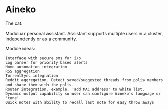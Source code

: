 Aineko
======

The cat.

Moduluar personal assistant. Assistant supports multiple users in a cluster, independently or as a community.

Module ideas:

    Interface with secure sms for i/o
    Log parser for priority based alerts
    Home automation integration
    RSS aggregation
    TorrentSync integration
    Reddit aggregation. Detect saved/suggested threads from polis members and share them with the polis.
    Router integration. example, 'add MAC address' to white list.
    Dynamic output capability so user can configure Aineko's language or 'tone'
    Quick notes with ability to recall last note for easy throw aways
  
